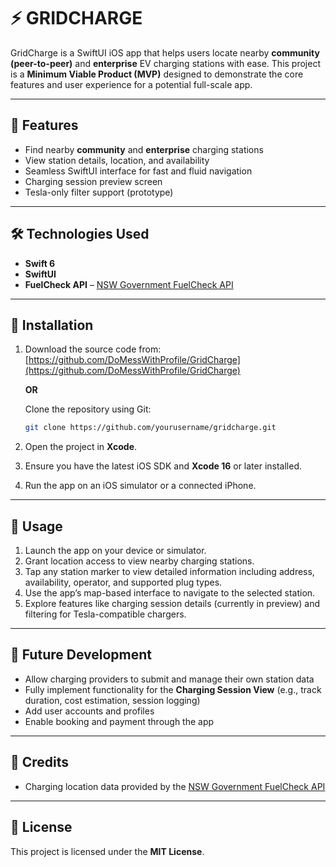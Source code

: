 # ⚡ GRIDCHARGE

GridCharge is a SwiftUI iOS app that helps users locate nearby **community (peer-to-peer)** and **enterprise** EV charging stations with ease. This project is a **Minimum Viable Product (MVP)** designed to demonstrate the core features and user experience for a potential full-scale app.

---

## 🚀 Features

* Find nearby **community** and **enterprise** charging stations
* View station details, location, and availability
* Seamless SwiftUI interface for fast and fluid navigation
* Charging session preview screen
* Tesla-only filter support (prototype)

---

## 🛠️ Technologies Used

* **Swift 6**
* **SwiftUI**
* **FuelCheck API** – [NSW Government FuelCheck API](https://api.nsw.gov.au/Product/Index/22)

---

## 📲 Installation

1. Download the source code from:
   [https://github.com/DoMessWithProfile/GridCharge](https://github.com/DoMessWithProfile/GridCharge)

   **OR**

   Clone the repository using Git:

   ```bash
   git clone https://github.com/yourusername/gridcharge.git
   ```

2. Open the project in **Xcode**.

3. Ensure you have the latest iOS SDK and **Xcode 16** or later installed.

4. Run the app on an iOS simulator or a connected iPhone.

---

## 📖 Usage

1. Launch the app on your device or simulator.
2. Grant location access to view nearby charging stations.
3. Tap any station marker to view detailed information including address, availability, operator, and supported plug types.
4. Use the app’s map-based interface to navigate to the selected station.
5. Explore features like charging session details (currently in preview) and filtering for Tesla-compatible chargers.

---

## 🔮 Future Development

* Allow charging providers to submit and manage their own station data
* Fully implement functionality for the **Charging Session View** (e.g., track duration, cost estimation, session logging)
* Add user accounts and profiles
* Enable booking and payment through the app

---

## 🙌 Credits

* Charging location data provided by the [NSW Government FuelCheck API](https://api.nsw.gov.au/Product/Index/22)

---

## 📄 License

This project is licensed under the **MIT License**.
